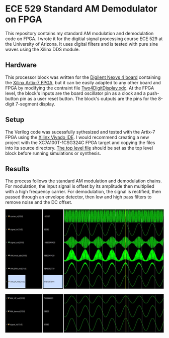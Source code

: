 # ECE 529 Standard AM Demodulator on FPGA
This repository contains my standard AM modulation and demodulation code on FPGA. I wrote it for the digitial signal processing course ECE 529 at the University of Arizona. It uses digital filters and is tested with pure sine waves using the Xilinx DDS module.

## Hardware
This processor block was written for the [Digilent Nexys 4 board](https://digilent.com/reference/programmable-logic/nexys-4/start) containing the [Xilinx Artix-7 FPGA](https://www.xilinx.com/products/silicon-devices/fpga/artix-7.html), but it can be easily adapted to any other board and FPGA by modifying the contraint file [Two4DigitDisplay.xdc](constraints/Two4DigitDisplay.xdc). At the FPGA level, the block's inputs are the board oscillator pin as a clock and a push-button pin as a user reset button. The block's outputs are the pins for the 8-digit 7-segment display.

## Setup
The Verilog code was sucessfully sythesized and tested with the Artix-7 FPGA using the [Xilinx Vivado IDE](https://www.xilinx.com/products/design-tools/vivado.html). I would recommend creating a new project with the XC7A100T-1CSG324C FPGA target and copying the files into its source directory. [The top level file](sources/top_level.v) should be set as the top level block before running simulations or synthesis.

## Results
The process follows the standard AM modulation and demodulation chains. For modulation, the input signal is offset by its amplitude then multiplied with a high frequency carrier. For demodulation, the signal is rectified, then passed through an envelope detector, then low and high pass filters to remove noise and the DC offset.

![](graphics/results_1.png)

![](graphics/results_2_f.png)
